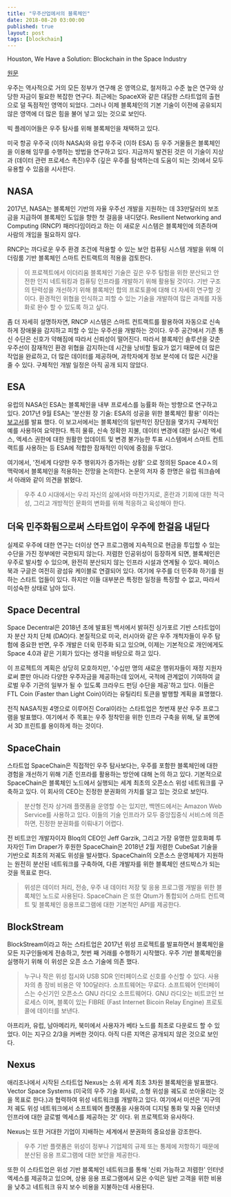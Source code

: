 ```yaml
---
title: "우주산업에서의 블록체인"
date: 2018-08-20 03:00:00
published: true
layout: post
tags: [blockchain]
---
```


Houston, We Have a Solution: Blockchain in the Space Industry


[원문](https://cointelegraph.com/index.php/news/here-is-how-blockchain-will-help-to-explore-space)

우주는 역사적으로 거의 모든 정부가 연구해 온 영역으로, 철저하고 수준 높은 연구와 상당한 자금이 필요한 복잡한 연구다. 최근에는 SpaceX와 같은 대담한 스타트업의 출현으로 덜 독점적인 영역이 되었다. 그러나 이제 블록체인의 기본 기술이 이전에 공유되지 않은 영역에 더 많은 힘을 불어 넣고 있는 것으로 보인다.

빅 플레이어들은 우주 탐사를 위해 블록체인을 채택하고 있다.

미국 항공 우주국 (이하 NASA)와 유럽 우주국 (이하 ESA) 등 우주 거물들은 블록체인을 이용해 임무를 수행하는 방법을 연구하고 있다. 지금까지 발견된 것은 이 기술이 지상과 (데이터 관련 프로세스 촉진)우주 (깊은 우주를 탐색하는데 도움이 되는 것)에서 모두 유용할 수 있음을 시사한다.

## NASA

2017년, NASA는 블록체인 기반의 자율 우주선 개발을 지원하는 데 33만달러의 보조금을 지급하여 블록체인 도입을 향한 첫 걸음을 내디뎠다. Resilient Networking and Computing (RNCP) 패러다임이라고 하는 이 새로운 시스템은 블록체인에 의존하며 사람의 개입을 필요하지 않다.

RNCP는 까다로운 우주 환경 조건에 적용할 수 있는 보안 컴퓨팅 시스템 개발을 위해 이더링룸 기반 블록체인 스마트 컨트랙트의 적용을 검토한다.

> 이 프로젝트에서 이더리움 블록체인 기술은 깊은 우주 탐험을 위한 분산되고 안전한 인지 네트워킹과 컴퓨팅 인프라를 개발하기 위해 활용될 것이다. 기반 구조의 탄력성을 개선하기 위해 블록체인 합의 프로토콜에 대해 더 자세히 연구할 것이다. 환경적인 위협을 인식하고 피할 수 있는 기술을 개발하여 많은 과제를 자동화로 완수 할 수 있도록 하고 싶다.

좀 더 자세히 설명하자면, RNCP 시스템은 스마트 컨트랙트를 활용하여 자동으로 신속하게 장애물을 감지하고 피할 수 있는 우주선을 개발하는 것이다. 우주 공간에서 기존 통신 수단은 신호가 약해짐에 따라서 신뢰성이 떨어진다. 따라서 블록체인 솔루션을 갖춘 우주선이 잠재적인 환경 위협을 감지하는데 시간을 낭비할 필요가 없기 때문에 더 많은 작업을 완료하고, 더 많은 데이터를 제공하며, 과학자에게 정보 분석에 더 많은 시간을 줄 수 있다. 구체적인 개발 일정은 아직 공개 되지 않았다. 

## ESA

유럽의 NASA인 ESA는 블록체인을 내부 프로세스를 능률화 하는 방향으로 연구하고 있다. 2017년 9월 ESA는 '분산원 장 기술: ESA의 성공을 위한 블록체인 활용' 이라는 [보고서](http://esamultimedia.esa.int/docs/corporate/Distributed_Ledger_Technology_Leveraging_Blockchain_for_ESA_s_Success_Final_Annex.pdf)를 발표 했다. 이 보고서에서는 블록체인의 일반적인 장단점을 몇가지 구체적인 예를 사용하여 요약한다. 특히 물류, 신속 정확한 지불, 데이터 변경에 대한 실시간 엑세스, 엑세스 권한에 대한 원활한 업데이트 및 변경 불가능한 투표 시스템에서 스마트 컨트랙트를 사용하는 등 ESA에 적합한 잠재적인 이익에 중점을 두었다.

여기에서, '전세계 다양한 우주 행위자가 증가하는 상황' 으로 정의된 Space 4.0ㅅ의 맥락에서 블록체인을 적용하는 전망을 논의한다. 논문의 저자 중 한명은 유럽 워크숍에서 아래와 같이 의견을 밝혔다.

> 우주 4.0 시대에서는 우리 자신의 삶에서와 마찬가지로, 혼란과 기회에 대한 적극성, 그리고 개방적인 문화의 변화를 위해 적응하고 육성해야 한다. 

## 더욱 민주화됨으로써 스타트업이 우주에 한걸음 내딛다

실제로 우주에 대한 연구는 더이상 연구 프로그램에 지속적으로 현금을 투입할 수 있는 수단을 가진 정부에만 국한되지 않는다. 저렴한 인공위성이 등장하게 되면, 블록체인은 우주로 발사할 수 있으며, 완전히 분산되지 않는 인프라 시설과 연계될 수 있다. 페이스북과 구글은 여전히 광섬유 케이블로 연결되어 있다. 여기에 우주를 더 민주화 하기를 원하는 스타트 업들이 있다. 하지만 이들 대부분은 특정한 일정을 특징할 수 없고, 따라서 미성숙한 상태로 남아 있다.

## Space Decentral

Space Decentral은 2018년 초에 발표된 백서에서 밝혀진 싱가포르 기반 스타트업이자 분산 자치 단체 (DAO)다. 본질적으로 미국, 러시아와 같은 우주 개척자들이 우주 탐험에 중요한 반면, 우주 개발은 더욱 민주화 되고 있으며, 이제는 기본적으로 개인에게도 Space 4.0과 같은 기회가 있다는 생각을 바탕으로 하고 있다.

이 프로젝트의 계획은 상당히 모호하지만, '수십만 명의 새로운 행위자들이 재정 지원자로써 뿐만 아니라 다양한 우주자금을 제공하는데 있어서, 국적에 관계없이 기여하여 글로벌 우주 기관의 일부가 될 수 있도록 크라우드 펀딩 수단을 제공'하고 있다. 이들은 FTL Coin (Faster than Light Coin)이라는 유틸리티 토큰을 발행할 계획을 표명했다.

전직 NASA직원 4명으로 이루어진 Coral이라는 스타트업은 첫번재 분산 우주 프로그램을 발표했다. 여기에서 주 목표는 우주 정착민을 위한 인프라 구축을 위해, 달 표면에서 3D 프린트를 용이하게 하는 것이다.

## SpaceChain

스타트업 SpaceChain은 직접적인 우주 탐사보다는, 우주를 포함한 블록체인에 대한 경험을 개선하기 위해 기존 인프라를 활용하는 방안에 대해 논의 하고 있다. 기본적으로 SpaceChain은 블록체인 노드에서 실행되는 세계 최초의 오픈소스 위성 네트워크를 구축하고 있다. 이 회사의 CEO는 진정한 분권화의 가치를 알고 있는 것으로 보인다.

> 분산형 전자 상거래 플랫폼을 운영할 수는 있지만, 백엔드에서는 Amazon Web Service를 사용하고 있다. 이들의 기술 인프라가 모두 중앙집중식 서비스에 의존하면, 진정한 분권화를 이뤄내기 어렵다.

전 비트코인 개발자이자 Bloq의 CEO인 Jeff Garzik, 그리고 가장 유명한 암호화폐 투자자인 Tim Draper가 후원한 SpaceChain은 2018년 2월 저렴한 CubeSat 기술을 기반으로 최초의 저궤도 위성을 발사했다. SpaceChain의 오픈소스 운영체제가 지원하는 원전히 분산된 네트워크를 구축하여, 다른 개발자를 위한 블록체인 샌드박스가 되는 것을 목표로 한다.

> 위성은 데이터 처리, 전송, 우주 내 데이터 저장 및 응용 프로그램 개발을 위한 블록체인 노드로 사용된다. SpaceChain 은 또한 Qtum가 통합되어 스마트 컨트랙트 및 블록체인 응용프로그램에 대한 기본적인 API를 제공한다.

## BlockStream

BlockStream이라고 하는 스타트업은 2017년 위성 프로젝트를 발표하면서 블록체인을 모든 지구인들에게 전송하고, 첫번 째 거래를 수행하기 시작했다. 우주 기반 블록체인을 실행하기 위해 이 위성은 오픈 소스 기술에 의존 했다.

> 누구나 작은 위성 접시와 USB SDR 인터페이스로 신호를 수신할 수 있다. 사용자의 총 장비 비용은 약 100달러다. 소프트웨어는 무료다. 소프트웨어 인터페이스는 수신기인 오픈소스 GNU 라디오 소프트웨어다. GNU 라디오는 비트코인 브로세스 이며, 블록이 있는 FIBRE (Fast Internet Bicoin Relay Engine) 프로토콜에 데이터를 보낸다.

아프리카, 유럽, 남아메리카, 북미에서 사용자가 베타 노드를 최초로 다운로드 할 수 있었다. 이는 지구으 2/3을 커버한 것이다. 아직 다른 지역은 공개되지 않은 것으로 보인다.

## Nexus

애리조나에서 시작된 스타트업 Nexus는 소위 세계 최초 3차원 블록체인을 발표했다. Vector Space Systems (미국의 우주 기술 회사로, 소형 위성을 궤도로 쏘아올리는 것을 목표로 한다.)과 협력하여 위성 네트워크를 개발하고 있다. 여기에서 미션은 '지구의 저 궤도 위성 네트워크에서 소프트웨어 플랫폼을 사용하여 디지털 통화 및 자율 인터넷 인프라에 대한 글로벌 엑세스를 제공하는 것' 이다. 위 프로젝트와 유사하다.

Nexus는 또한 거대한 기업이 지배하는 세계에서 분권화의 중요성을 강조한다.

> 우주 기반 플랫폼은 위성이 정부나 기업체의 규제 또는 통제에 저항하기 때문에 분산된 응용 프로그램에 대한 보안을 제공한다.

또한 이 스타트업은 위성 기반 블록체인 네트워크를 통해 '신뢰 가능하고 저렴한' 인터넷 엑세스를 제공하고 있으며, 상용 응용 프로그램에서 모은 수익은 일반 고객을 위한 비용을 낮추고 네트워크 유지 보수 비용을 지불하는데 사용된다.



